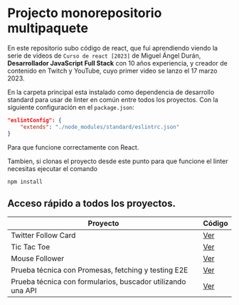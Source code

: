 # Projecto monorepositorio multipaquete
En este repositorio subo código de react, que fui aprendiendo viendo la serie de videos de `Curso de react [2023]` de Miguel Ángel Durán, **Desarrollador JavaScript Full Stack** con 10 años experiencia, y creador de contenido en Twitch y YouTube, cuyo primer video se lanzo el 17 marzo 2023.

En la carpeta principal esta instalado como dependencia de desarrollo standard para usar de linter en común entre todos los proyectos. Con la siguiente configuración en el `package.json`:
``` json
"eslintConfig": {
	"extends": "./node_modules/standard/eslintrc.json"
}
```
Para que funcione correctamente con React.

Tambien, si clonas el proyecto desde este punto para que funcione el linter necesitas ejecutar el comando
``` node
npm install
```

## Acceso rápido a todos los proyectos.
| Proyecto | Código | 
| --- | --- |
|Twitter Follow Card | [Ver](projects/00-twitter-follow-card/) |
|Tic Tac Toe | [Ver](projects/01-tic-tac-toe/) |
|Mouse Follower | [Ver](projects/02-mouse-follower) |
|Prueba técnica con Promesas, fetching y testing E2E | [Ver](projects/03-react-prueba-tecnica) |
|Prueba técnica con formularios, buscador utilizando una API | [Ver](projects/04-react-buscador-peliculas) |
